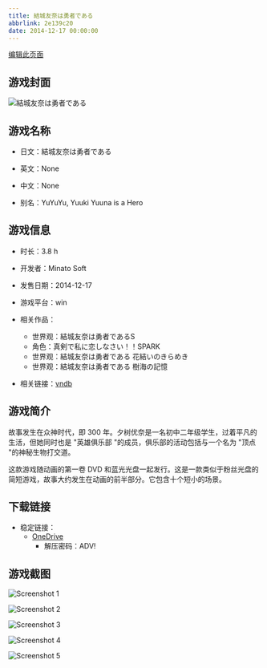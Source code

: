 ```yaml
---
title: 結城友奈は勇者である
abbrlink: 2e139c20
date: 2014-12-17 00:00:00
---
```

[编辑此页面](https://github.com/ACG-3/ADV3-source/blob/main/source/_posts/games/%E7%B5%90%E5%9F%8E%E5%8F%8B%E5%A5%88%E3%81%AF%E5%8B%87%E8%80%85%E3%81%A7%E3%81%82%E3%82%8B.md)

## 游戏封面

![結城友奈は勇者である](https://pan.timero.xyz/onedrive/img_lib_001/%E7%B5%90%E5%9F%8E%E5%8F%8B%E5%A5%88%E3%81%AF%E5%8B%87%E8%80%85%E3%81%A7%E3%81%82%E3%82%8B_cover.avif)


## 游戏名称

- 日文：結城友奈は勇者である
- 英文：None
- 中文：None

- 别名：YuYuYu, Yuuki Yuuna is a Hero


## 游戏信息

- 时长：3.8 h
- 开发者：Minato Soft
- 发售日期：2014-12-17
- 游戏平台：win
- 相关作品：
   - 世界观：結城友奈は勇者であるS
   - 角色：真剣で私に恋しなさい！！SPARK
   - 世界观：結城友奈は勇者である 花結いのきらめき
   - 世界观：結城友奈は勇者である 樹海の記憶

- 相关链接：[vndb](https://vndb.org/v16448)


## 游戏简介

故事发生在众神时代，即 300 年。夕树优奈是一名初中二年级学生，过着平凡的生活，但她同时也是 "英雄俱乐部 "的成员，俱乐部的活动包括与一个名为 "顶点 "的神秘生物打交道。



这款游戏随动画的第一卷 DVD 和蓝光光盘一起发行。这是一款类似于粉丝光盘的简短游戏，故事大约发生在动画的前半部分。它包含十个短小的场景。


## 下载链接

- 稳定链接：
    - [OneDrive](https://pan.timero.xyz/onedrive/adv_lib_001/%E7%B5%90%E5%9F%8E%E5%8F%8B%E5%A5%88%E3%81%AF%E5%8B%87%E8%80%85%E3%81%A7%E3%81%82%E3%82%8B)
        - 解压密码：ADV!



## 游戏截图


![Screenshot 1](https://pan.timero.xyz/onedrive/img_lib_001/%E7%B5%90%E5%9F%8E%E5%8F%8B%E5%A5%88%E3%81%AF%E5%8B%87%E8%80%85%E3%81%A7%E3%81%82%E3%82%8B_Screenshot_1.avif)

![Screenshot 2](https://pan.timero.xyz/onedrive/img_lib_001/%E7%B5%90%E5%9F%8E%E5%8F%8B%E5%A5%88%E3%81%AF%E5%8B%87%E8%80%85%E3%81%A7%E3%81%82%E3%82%8B_Screenshot_2.avif)

![Screenshot 3](https://pan.timero.xyz/onedrive/img_lib_001/%E7%B5%90%E5%9F%8E%E5%8F%8B%E5%A5%88%E3%81%AF%E5%8B%87%E8%80%85%E3%81%A7%E3%81%82%E3%82%8B_Screenshot_3.avif)

![Screenshot 4](https://pan.timero.xyz/onedrive/img_lib_001/%E7%B5%90%E5%9F%8E%E5%8F%8B%E5%A5%88%E3%81%AF%E5%8B%87%E8%80%85%E3%81%A7%E3%81%82%E3%82%8B_Screenshot_4.avif)

![Screenshot 5](https://pan.timero.xyz/onedrive/img_lib_001/%E7%B5%90%E5%9F%8E%E5%8F%8B%E5%A5%88%E3%81%AF%E5%8B%87%E8%80%85%E3%81%A7%E3%81%82%E3%82%8B_Screenshot_5.avif)

